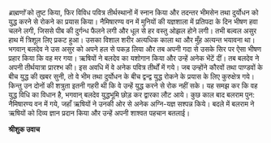 *ब्राह्मणों* को तुष्ट किया, फिर विविध पवित्र तीर्थस्थानों में स्नान किया और तदन्तर भीमसेन तथा दुर्योधन को युद्ध करने से रोकने का प्रयास किया। नैमिषारण्य वन में मुनियों की यज्ञशाला में प्रतिपदा के दिन भीषण हवा चलने लगी, जिससे पीब की दुर्गन्ध फैलने लगी और धूल से हर वस्तु ओझल होने लगी। तभी बल्वल असुर हाथ में त्रिशूल लिए प्रकट हुआ। उसका विशाल शरीर अत्यधिक काला था और मुँह अत्यन्त भयावना था। भगवान् बलदेव ने उस असुर को अपने हल से पकड़ लिया और तब अपनी गदा से उसके सिर पर ऐसा भीषण प्रहार किया कि वह मर गया। ऋषियों ने बलदेव का यशोगान किया और उन्हें अनेक भेंटें दीं। तब बलदेव ने अपनी तीर्थयात्रा प्रारश्भ की। इस अवधि में वे अनेक पवित्र तीर्थों में गये। जब उन्होंने कौरवों तथा पाण्डवों के बीच युद्ध की खबर सुनी, तो वे भीम तथा दुर्योधन के बीच द्वन्द्व युद्ध रोकने के प्रयास के लिए कुरुक्षेत्र गये। किन्तु उन दोनों की शत्रुता इतनी गहरी थी कि वे उन्हें युद्ध करने से रोक नहीं सके। यह समझ कर कि वह युद्ध विधि का विधान है, भगवान् बलदेव युद्धभूमि छोड़ कर द्वारका लौट आये। कुछ काल बाद बलराम पुन: नैमिषारण्य वन में गये, जहाँ ऋषियों ने उनकी ओर से अनेक अग्नि-यज्ञ सश्पन्न किये। बदले में बलराम ने ऋषियों को दिव्य ज्ञान प्रदान किया और उन्हें अपनी शाश्वत पहचान बतलाई।  

**श्रीशुक उवाच** 